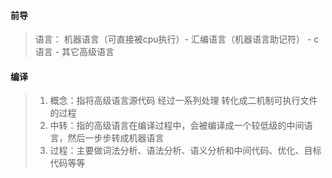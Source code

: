 #### 前导
> 语言： 机器语言（可直接被cpu执行）- 汇编语言（机器语言助记符） - c语言 - 其它高级语言

#### 编译
> 1. 概念：指将高级语言源代码 经过一系列处理 转化成二机制可执行文件的过程
> 2. 中转：指的高级语言在编译过程中，会被编译成一个较低级的中间语言，然后一步步转成机器语言
> 3. 过程：主要做词法分析、语法分析、语义分析和中间代码、优化、目标代码等等

